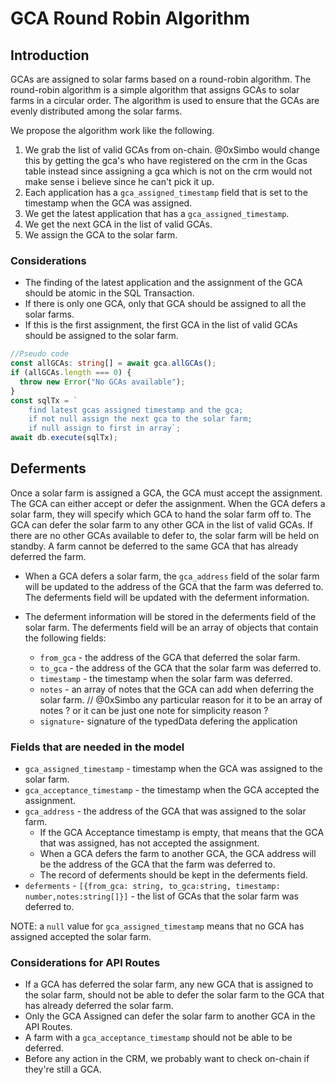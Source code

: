# GCA Round Robin Algorithm

## Introduction

GCAs are assigned to solar farms based on a round-robin algorithm. The round-robin algorithm is a simple algorithm that assigns GCAs to solar farms in a circular order. The algorithm is used to ensure that the GCAs are evenly distributed among the solar farms.

We propose the algorithm work like the following.

1. We grab the list of valid GCAs from on-chain. @0xSimbo would change this by getting the gca's who have registered on the crm in the Gcas table instead since assigning a gca which is not on the crm would not make sense i believe since he can't pick it up.
2. Each application has a `gca_assigned_timestamp` field that is set to the timestamp when the GCA was assigned.
3. We get the latest application that has a `gca_assigned_timestamp`.
4. We get the next GCA in the list of valid GCAs.
5. We assign the GCA to the solar farm.

### Considerations

- The finding of the latest application and the assignment of the GCA should be atomic in the SQL Transaction.
- If there is only one GCA, only that GCA should be assigned to all the solar farms.
- If this is the first assignment, the first GCA in the list of valid GCAs should be assigned to the solar farm.

```typescript
//Pseudo code
const allGCAs: string[] = await gca.allGCAs();
if (allGCAs.length === 0) {
  throw new Error("No GCAs available");
}
const sqlTx = `
    find latest gcas assigned timestamp and the gca; 
    if not null assign the next gca to the solar farm; 
    if null assign to first in array`;
await db.execute(sqlTx);
```

## Deferments

Once a solar farm is assigned a GCA, the GCA must accept the assignment. The GCA can either accept or defer the assignment. When the GCA defers a solar farm, they will specify which
GCA to hand the solar farm off to. The GCA can defer the solar farm to any other GCA in the list of valid GCAs. If there are no other GCAs available to defer to,
the solar farm will be held on standby. A farm cannot be deferred to the same GCA that has already deferred the farm.

- When a GCA defers a solar farm, the `gca_address` field of the solar farm will be updated to the address of the GCA that the farm was deferred to. The deferments field will be updated with the deferment information.

- The deferment information will be stored in the deferments field of the solar farm. The deferments field will be an array of objects that contain the following fields:
  - `from_gca` - the address of the GCA that deferred the solar farm.
  - `to_gca` - the address of the GCA that the solar farm was deferred to.
  - `timestamp` - the timestamp when the solar farm was deferred.
  - `notes` - an array of notes that the GCA can add when deferring the solar farm. // @0xSimbo any particular reason for it to be an array of notes ? or it can be just one note for simplicity reason ?
  - `signature`- signature of the typedData defering the application

### Fields that are needed in the model

- `gca_assigned_timestamp` - timestamp when the GCA was assigned to the solar farm.
- `gca_acceptance_timestamp` - the timestamp when the GCA accepted the assignment.
- `gca_address` - the address of the GCA that was assigned to the solar farm.
  - If the GCA Acceptance timestamp is empty, that means that the GCA that was assigned, has not accepted the assignment.
  - When a GCA defers the farm to another GCA, the GCA address will be the address of the GCA that the farm was deferred to.
  - The record of deferments should be kept in the deferments field.
- `deferments` - `[{from_gca: string, to_gca:string, timestamp: number,notes:string[]}]` - the list of GCAs that the solar farm was deferred to.

NOTE: a `null` value for `gca_assigned_timestamp` means that no GCA has assigned accepted the solar farm.

### Considerations for API Routes

- If a GCA has deferred the solar farm, any new GCA that is assigned to the solar farm, should not be able to defer the solar farm to the GCA that has already deferred the solar farm.
- Only the GCA Assigned can defer the solar farm to another GCA in the API Routes.
- A farm with a `gca_acceptance_timestamp` should not be able to be deferred.
- Before any action in the CRM, we probably want to check on-chain if they're still a GCA.
